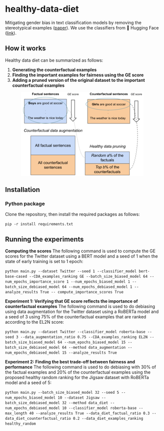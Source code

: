 # healthy-data-diet
Mitigating gender bias in text classification models by removing the stereotypical examples ([paper](https://arxiv.org/pdf/2211.11109.pdf)). We use the classifiers from 🤗 Hugging Face ([link](https://github.com/huggingface/transformers)). 



## How it works
Healthy data diet can be summarized as follows:

1. **Generating the counterfactual examples**
2. **Finding the important examples for fairness using the GE score**
3. **Adding a pruned version of the original dataset to the important counterfactual examples** 

<div style="text-align: center">
<img src="images/Healthy_diet_recipe.png" width="400">
<p style="text-align: center;"> </p>
</div>

## Installation

### Python package
Clone the repository, then install the required packages as follows:

`pip -r install requirements.txt`

## Running the experiments

**Computing the scores**
The following command is used to
compute the GE scores for the Twitter dataset using a BERT
model and a seed of 1 when the state of early training is set
to 1 epoch:

`python main.py --dataset Twitter --seed 1 --classifier_model bert-base-cased --CDA_examples_ranking GE --batch_size_biased_model 64 --num_epochs_importance_score 1 --num_epochs_biased_model 1 --batch_size_debiased_model 64 --num_epochs_debiased_model 1 --analyze_results True -- compute_importance_scores True`


**Experiment 1: Verifying that GE score reflects the
importance of counterfactual examples**
The following command is used to do debiasing using data augmentation
for the Twitter dataset using a RoBERTa model and a seed of
3 using 75% of the counterfactual examples that are ranked
according to the EL2N score:

`python main.py --dataset Twitter --classifier_model roberta-base --seed 3 --data_augmentation_ratio 0.75 --CDA_examples_ranking EL2N --batch_size_biased_model 64 --num_epochs_biased_model 15 --batch_size_debiased_model 64 --method data_augmentation --num_epochs_debiased_model 15 --analyze_results True`

**Experiment 2: Finding the best trade-off between fairness and performance**
The following command is used
to do debiasing with 30% of the factual examples and 20%
of the counterfactual examples using the proposed healthy
random ranking for the Jigsaw dataset with RoBERTa model
and a seed of 5:

`python main.py --batch_size_biased_model 32 --seed 5 --num_epochs_biased_model 10 --dataset Jigsaw --batch_size_debiased_model 32 --method data_diet --num_epochs_debiased_model 10 --classifier_model roberta-base --max_length 40 --analyze_results True --data_diet_factual_ratio 0.3 --data_diet_counterfactual_ratio 0.2 --data_diet_examples_ranking healthy_random`

